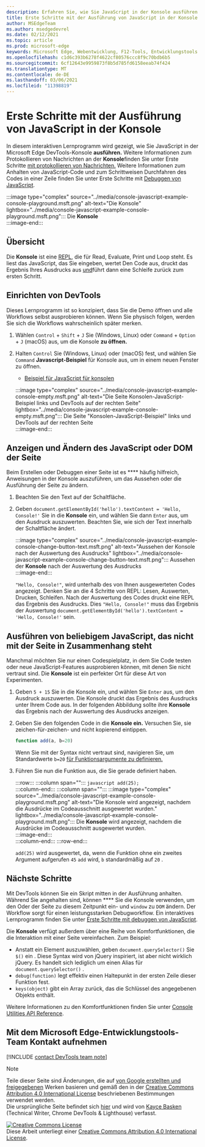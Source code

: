 ```yaml
---
description: Erfahren Sie, wie Sie JavaScript in der Konsole ausführen.
title: Erste Schritte mit der Ausführung von JavaScript in der Konsole
author: MSEdgeTeam
ms.author: msedgedevrel
ms.date: 02/12/2021
ms.topic: article
ms.prod: microsoft-edge
keywords: Microsoft Edge, Webentwicklung, F12-Tools, Entwicklungstools
ms.openlocfilehash: c1d6c393b6278f4622cf80576ccc8f9c70bdb6b5
ms.sourcegitcommit: 6cf12643e9959873f8b5d785fd6158eeab74f424
ms.translationtype: MT
ms.contentlocale: de-DE
ms.lasthandoff: 03/06/2021
ms.locfileid: "11398819"
---
```

<!-- Copyright Kayce Basques 

   Licensed under the Apache License, Version 2.0 (the "License");
   you may not use this file except in compliance with the License.
   You may obtain a copy of the License at

       https://www.apache.org/licenses/LICENSE-2.0

   Unless required by applicable law or agreed to in writing, software
   distributed under the License is distributed on an "AS IS" BASIS,
   WITHOUT WARRANTIES OR CONDITIONS OF ANY KIND, either express or implied.
   See the License for the specific language governing permissions and
   limitations under the License.  -->

# <a name="get-started-with-running-javascript-in-the-console"></a>Erste Schritte mit der Ausführung von JavaScript in der Konsole  

In diesem interaktiven Lernprogramm wird gezeigt, wie Sie JavaScript in der Microsoft Edge DevTools-Konsole **ausführen.**  Weitere Informationen zum Protokollieren von Nachrichten an der **Konsole**finden Sie unter Erste Schritte [mit protokollieren von Nachrichten.][DevToolsConsoleLoggingMessages]  Weitere Informationen zum Anhalten von JavaScript-Code und zum Schrittweisen Durchfahren des Codes in einer Zeile finden Sie unter Erste Schritte mit [Debuggen von JavaScript][DevToolsJavascriptIndex].  

:::image type="complex" source="../media/console-javascript-example-console-playground.msft.png" alt-text="Die Konsole" lightbox="../media/console-javascript-example-console-playground.msft.png":::
   Die **Konsole**  
:::image-end:::  

## <a name="overview"></a>Übersicht  

Die **Konsole** ist eine [REPL][WikiReadEvalPrintLoop], die für Read, Evaluate, Print und Loop steht.  Es liest das JavaScript, das Sie eingeben, wertet Den Code aus, druckt das Ergebnis Ihres Ausdrucks aus [und][2alityExpressionsVersusStatements]führt dann eine Schleife zurück zum ersten Schritt.  

## <a name="set-up-devtools"></a>Einrichten von DevTools  

Dieses Lernprogramm ist so konzipiert, dass Sie die Demo öffnen und alle Workflows selbst ausprobieren können.  Wenn Sie physisch folgen, werden Sie sich die Workflows wahrscheinlich später merken.

1.  Wählen `Control` + `Shift` + `J` Sie \(Windows, Linux\) oder `Command` + `Option` + `J` \(macOS\) aus, um die Konsole **zu öffnen.**  
1.  Halten `Control` Sie \(Windows, Linux\) oder \(macOS\) fest, und wählen Sie `Command` **Javascript-Beispiel** für Konsole aus, um in einem neuen Fenster zu öffnen.  
    
    *   [Beispiel für JavaScript für konsolen][GlitchConsoleJavascriptExample]  
    
    :::image type="complex" source="../media/console-javascript-example-console-empty.msft.png" alt-text="Die Seite Konsolen-JavaScript-Beispiel links und DevTools auf der rechten Seite" lightbox="../media/console-javascript-example-console-empty.msft.png":::
       Die Seite "Konsolen-JavaScript-Beispiel" links und DevTools auf der rechten Seite  
    :::image-end:::  
    
## <a name="view-and-change-the-javascript-or-dom-of-the-page"></a>Anzeigen und Ändern des JavaScript oder DOM der Seite  

Beim Erstellen oder Debuggen einer Seite ist es **** häufig hilfreich, Anweisungen in der Konsole auszuführen, um das Aussehen oder die Ausführung der Seite zu ändern.  
    
1.  Beachten Sie den Text auf der Schaltfläche.  
1.  Geben `document.getElementById('hello').textContent = 'Hello, Console!'` Sie in die **Konsole** ein, und wählen Sie dann `Enter` aus, um den Ausdruck auszuwerten.  Beachten Sie, wie sich der Text innerhalb der Schaltfläche ändert.  
    
    :::image type="complex" source="../media/console-javascript-example-console-change-button-text.msft.png" alt-text="Aussehen der Konsole nach der Auswertung des Ausdrucks" lightbox="../media/console-javascript-example-console-change-button-text.msft.png":::
       Aussehen der **Konsole** nach der Auswertung des Ausdrucks  
    :::image-end:::  
    
    `"Hello, Console!"`, wird unterhalb des von Ihnen ausgewerteten Codes angezeigt.  Denken Sie an die 4 Schritte von REPL: Lesen, Auswerten, Drucken, Schleifen.  Nach der Auswertung des Codes druckt eine REPL das Ergebnis des Ausdrucks.  Dies `"Hello, Console!"` muss das Ergebnis der Auswertung `document.getElementById('hello').textContent = 'Hello, Console!'` sein.  
    
## <a name="run-arbitrary-javascript-that-is-not-related-to-the-page"></a>Ausführen von beliebigem JavaScript, das nicht mit der Seite in Zusammenhang steht  

Manchmal möchten Sie nur einen Codespielplatz, in dem Sie Code testen oder neue JavaScript-Features ausprobieren können, mit denen Sie nicht vertraut sind.  Die **Konsole** ist ein perfekter Ort für diese Art von Experimenten.  

1.  Geben `5 + 15` Sie in die Konsole ein, und wählen Sie `Enter` aus, um den Ausdruck auszuwerten. Die Konsole druckt das Ergebnis des Ausdrucks unter Ihrem Code aus.  In der folgenden Abbildung sollte ihre **Konsole** das Ergebnis nach der Auswertung des Ausdrucks anzeigen.  

1.  Geben Sie den folgenden Code in die **Konsole ein.**  Versuchen Sie, sie zeichen-für-zeichen- und nicht kopierend eintippen.  
    
    ```javascript
    function add(a, b=20)
    ```  
    
    Wenn Sie mit der Syntax nicht vertraut sind, navigieren Sie, um Standardwerte `b=20` [für Funktionsargumente zu definieren.][Esma6DefaultParameterValues]  
    
1.  Führen Sie nun die Funktion aus, die Sie gerade definiert haben.  
    
    :::row:::
       :::column span="":::
          ```javascript
          add(25);
          ```  
       :::column-end:::
       :::column span="":::
          :::image type="complex" source="../media/console-javascript-example-console-playground.msft.png" alt-text="Die Konsole wird angezeigt, nachdem die Ausdrücke im Codeausschnitt ausgewertet wurden." lightbox="../media/console-javascript-example-console-playground.msft.png":::
             Die **Konsole** wird angezeigt, nachdem die Ausdrücke im Codeausschnitt ausgewertet wurden.  
          :::image-end:::  
       :::column-end:::
    :::row-end:::
    
    `add(25)` wird ausgewertet, da, wenn die Funktion ohne ein zweites Argument aufgerufen `45` `add` wird, `b` standardmäßig auf `20` .  

## <a name="next-steps"></a>Nächste Schritte  

<!--To explore more features related to running JavaScript in the **Console**, navigate to [Run JavaScript][DevToolsConsoleReference].  -->  

<!--todo: add console reference (run javascript) section when available  -->  

Mit DevTools können Sie ein Skript mitten in der Ausführung anhalten.  Während Sie angehalten sind, können **** Sie die Konsole verwenden, um den Oder der Seite zu diesem Zeitpunkt ein- und `window` zu `DOM` ändern.  Der Workflow sorgt für einen leistungsstarken Debugworkflow.  Ein interaktives Lernprogramm finden Sie unter [Erste Schritte mit debuggen von JavaScript][DevToolsJavascriptIndex].  

Die **Konsole** verfügt außerdem über eine Reihe von Komfortfunktionen, die die Interaktion mit einer Seite vereinfachen.  Zum Beispiel:  

*   Anstatt ein Element auszuwählen, geben `document.querySelector()` Sie `$()` ein .  Diese Syntax wird von jQuery inspiriert, ist aber nicht wirklich jQuery.  Es handelt sich lediglich um einen Alias für `document.querySelector()` .  
*   `debug(function)` legt effektiv einen Haltepunkt in der ersten Zeile dieser Funktion fest.  
*   `keys(object)` gibt ein Array zurück, das die Schlüssel des angegebenen Objekts enthält.  

Weitere Informationen zu den Komfortfunktionen finden Sie unter [Console Utilities API Reference][DevToolsConsoleUtilities].  

## <a name="getting-in-touch-with-the-microsoft-edge-devtools-team"></a>Mit dem Microsoft Edge-Entwicklungstools-Team Kontakt aufnehmen  

[!INCLUDE [contact DevTools team note](../includes/contact-devtools-team-note.md)]  

<!-- links -->  

[DevToolsConsoleLoggingMessages]: ./log.md "Erste Schritte mit der Protokollierung von Nachrichten in der Konsolenkonsole | Microsoft Docs"  
[DevToolsConsoleReference]: ./reference.md#run-javascript "Konsolenreferenz | Microsoft Docs"  
[DevToolsConsoleUtilities]: ./utilities.md "Console Utilities API reference | Microsoft Docs"  
[DevToolsJavascriptIndex]: ../javascript/index.md "Erste Schritte mit dem Debuggen von JavaScript in Microsoft Edge DevTools | Microsoft Docs"  

[2alityExpressionsVersusStatements]: https://2ality.com/2012/09/expressions-vs-statements.html "Ausdrücke und Anweisungen in JavaScript"  

[Esma6DefaultParameterValues]: https://es6-features.org/index#DefaultParameterValues "Standardparameterwerte - Erweiterte Parameterbehandlung - ECMAScript 6 – Neue Features: Übersicht & Vergleich"  

[GlitchConsoleJavascriptExample]: https://microsoft-edge-chromium-devtools.glitch.me/static/console/javascript/index.html "Javascript-Beispiel für | Glitch"  

[WikiReadEvalPrintLoop]: https://en.wikipedia.org/wiki/Read–eval–print_loop "Lese-eval-print-Schleife – Wikipedia"  

> [!NOTE]
> Teile dieser Seite sind Änderungen, die auf [von Google erstellten und freigegebenen][GoogleSitePolicies] Werken basieren und gemäß den in der [Creative Commons Attribution 4.0 International License][CCA4IL] beschriebenen Bestimmungen verwendet werden.  
> Die ursprüngliche Seite befindet sich [hier](https://developers.google.com/web/tools/chrome-devtools/console/javascript) und wird von [Kayce Basken][KayceBasques] \(Technical Writer, Chrome DevTools \& Lighthouse\) verfasst.  

[![Creative Commons License][CCby4Image]][CCA4IL]  
Diese Arbeit unterliegt einer [Creative Commons Attribution 4.0 International License][CCA4IL].  

[CCA4IL]: https://creativecommons.org/licenses/by/4.0  
[CCby4Image]: https://i.creativecommons.org/l/by/4.0/88x31.png  
[GoogleSitePolicies]: https://developers.google.com/terms/site-policies  
[KayceBasques]: https://developers.google.com/web/resources/contributors/kaycebasques  

